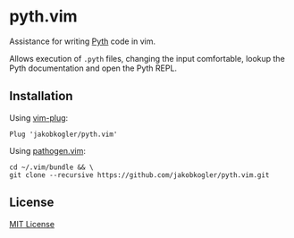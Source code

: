 # pyth.vim

Assistance for writing [Pyth](https://github.com/isaacg1/pyth) code in vim.

Allows execution of `.pyth` files, changing the input comfortable, lookup the Pyth documentation and open the Pyth REPL.

## Installation

Using [vim-plug](https://github.com/junegunn/vim-plug):

    Plug 'jakobkogler/pyth.vim'

Using [pathogen.vim](https://github.com/tpope/vim-pathogen):

    cd ~/.vim/bundle && \
    git clone --recursive https://github.com/jakobkogler/pyth.vim.git

## License

[MIT License](https://raw.githubusercontent.com/jakobkogler/pyth.vim/master/LICENSE.md)
